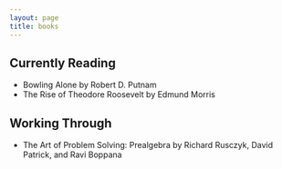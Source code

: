 ```yaml
---
layout: page
title: books
---
```


<!-- TODO: maybe make these entries a little nicer, with maybe the book cover art and a link to buy the book or something. -->
## Currently Reading
  - Bowling Alone by Robert D. Putnam
  - The Rise of Theodore Roosevelt by Edmund Morris

## Working Through
  - The Art of Problem Solving: Prealgebra by Richard Rusczyk, David Patrick, and Ravi Boppana